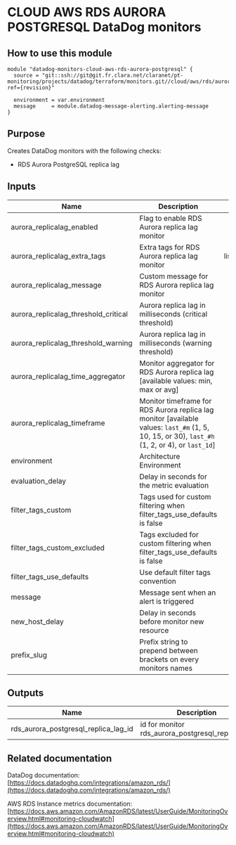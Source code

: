 # CLOUD AWS RDS AURORA POSTGRESQL DataDog monitors

## How to use this module

```
module "datadog-monitors-cloud-aws-rds-aurora-postgresql" {
  source = "git::ssh://git@git.fr.clara.net/claranet/pt-monitoring/projects/datadog/terraform/monitors.git//cloud/aws/rds/aurora/postgresql?ref={revision}"

  environment = var.environment
  message     = module.datadog-message-alerting.alerting-message
}

```

## Purpose

Creates DataDog monitors with the following checks:

- RDS Aurora PostgreSQL replica lag

## Inputs

| Name | Description | Type | Default | Required |
|------|-------------|:----:|:-----:|:-----:|
| aurora\_replicalag\_enabled | Flag to enable RDS Aurora replica lag monitor | string | `"true"` | no |
| aurora\_replicalag\_extra\_tags | Extra tags for RDS Aurora replica lag monitor | list(string) | `[]` | no |
| aurora\_replicalag\_message | Custom message for RDS Aurora replica lag monitor | string | `""` | no |
| aurora\_replicalag\_threshold\_critical | Aurora replica lag in milliseconds (critical threshold) | string | `"200"` | no |
| aurora\_replicalag\_threshold\_warning | Aurora replica lag in milliseconds (warning threshold) | string | `"100"` | no |
| aurora\_replicalag\_time\_aggregator | Monitor aggregator for RDS Aurora replica lag [available values: min, max or avg] | string | `"avg"` | no |
| aurora\_replicalag\_timeframe | Monitor timeframe for RDS Aurora replica lag monitor [available values: `last_#m` (1, 5, 10, 15, or 30), `last_#h` (1, 2, or 4), or `last_1d`] | string | `"last_5m"` | no |
| environment | Architecture Environment | string | n/a | yes |
| evaluation\_delay | Delay in seconds for the metric evaluation | string | `"900"` | no |
| filter\_tags\_custom | Tags used for custom filtering when filter_tags_use_defaults is false | string | `"*"` | no |
| filter\_tags\_custom\_excluded | Tags excluded for custom filtering when filter_tags_use_defaults is false | string | `""` | no |
| filter\_tags\_use\_defaults | Use default filter tags convention | string | `"true"` | no |
| message | Message sent when an alert is triggered | string | n/a | yes |
| new\_host\_delay | Delay in seconds before monitor new resource | string | `"300"` | no |
| prefix\_slug | Prefix string to prepend between brackets on every monitors names | string | `""` | no |

## Outputs

| Name | Description |
|------|-------------|
| rds\_aurora\_postgresql\_replica\_lag\_id | id for monitor rds_aurora_postgresql_replica_lag |

## Related documentation

DataDog documentation: [https://docs.datadoghq.com/integrations/amazon_rds/](https://docs.datadoghq.com/integrations/amazon_rds/)

AWS RDS Instance metrics documentation: [https://docs.aws.amazon.com/AmazonRDS/latest/UserGuide/MonitoringOverview.html#monitoring-cloudwatch](https://docs.aws.amazon.com/AmazonRDS/latest/UserGuide/MonitoringOverview.html#monitoring-cloudwatch)
